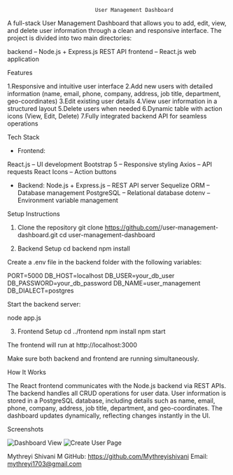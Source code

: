                                 User Management Dashboard

A full-stack User Management Dashboard that allows you to add, edit, view, and delete user information through a clean and responsive interface. The project is divided into two main directories:

backend – Node.js + Express.js REST API
frontend – React.js web application

Features

1.Responsive and intuitive user interface
2.Add new users with detailed information (name, email, phone, company, address, job title, department, geo-coordinates)
3.Edit existing user details
4.View user information in a structured layout
5.Delete users when needed
6.Dynamic table with action icons (View, Edit, Delete)
7.Fully integrated backend API for seamless operations

Tech Stack

* Frontend:

React.js – UI development
Bootstrap 5 – Responsive styling
Axios – API requests
React Icons – Action buttons

* Backend:
Node.js + Express.js – REST API server
Sequelize ORM – Database management
PostgreSQL – Relational database
dotenv – Environment variable management

Setup Instructions
1. Clone the repository
git clone https://github.com/<your-username>/user-management-dashboard.git
cd user-management-dashboard

2. Backend Setup
cd backend
npm install


Create a .env file in the backend folder with the following variables:

PORT=5000
DB_HOST=localhost
DB_USER=your_db_user
DB_PASSWORD=your_db_password
DB_NAME=user_management
DB_DIALECT=postgres


Start the backend server:

node app.js

3. Frontend Setup
cd ../frontend
npm install
npm start


The frontend will run at http://localhost:3000

Make sure both backend and frontend are running simultaneously.


How It Works

The React frontend communicates with the Node.js backend via REST APIs.
The backend handles all CRUD operations for user data.
User information is stored in a PostgreSQL database, including details such as name, email, phone, company, address, job title, department, and geo-coordinates.
The dashboard updates dynamically, reflecting changes instantly in the UI.


Screenshots

![Dashboard View](frontend/screenshots/dashboard.png)
![Create User Page](frontend/screenshots/create-user.png)



Mythreyi Shivani M
GitHub: https://github.com/Mythreyishivani
Email: mythreyi1703@gmail.com